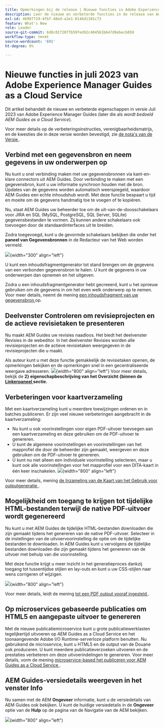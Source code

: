 ```yaml
---
title: Opmerkingen bij de release | Nieuwe functies in Adobe Experience Manager Guides, release juli 2023
description: Leer de nieuwe en verbeterde functies in de release van Adobe Experience Manager Guides as a Cloud Service van juli 2023
exl-id: 4b907729-4fbf-48ed-a2e1-014bd1101c73
feature: What's New
role: Leader
source-git-commit: 6d8c01f20f7b59fed92c404561b647d9ebecb050
workflow-type: tm+mt
source-wordcount: '691'
ht-degree: 0%

---
```


# Nieuwe functies in juli 2023 van Adobe Experience Manager Guides as a Cloud Service

Dit artikel behandelt de nieuwe en verbeterde eigenschappen in versie Juli 2023 van Adobe Experience Manager Guides (later die als *wordt bedoeld AEM Guides as a Cloud Service*).

Voor meer details op de verbeteringsinstructies, verenigbaarheidsmatrijs, en de kwesties die in deze versie worden bevestigd, zie [ de nota&#39;s van de Versie ](release-notes-2023-7-0.md).

## Verbind met een gegevensbron en neem gegevens in uw onderwerpen op

Nu kunt u snel verbinding maken met uw gegevensbronnen via kant-en-klare connectors uit AEM Guides. Door verbinding te maken met een gegevensbron, kunt u uw informatie synchroon houden met de bron. Updates van de gegevens worden automatisch weerspiegeld, waardoor AEM Guides een echte inhoudshub wordt. Met deze functie bespaart u tijd en moeite om de gegevens handmatig toe te voegen of te kopiëren.

Nu, staat AEM Guides uw beheerder toe om de uit-van-de-doosschakelaars voor JIRA en SQL (MySQL, PostgreSQL, SQL Server, SQLite) gegevensbestanden te vormen. Zij kunnen andere schakelaars ook toevoegen door de standaardinterfaces uit te breiden.

Zodra toegevoegd, kunt u de gevormde schakelaars bekijken die onder het **paneel van Gegevensbronnen** in de Redacteur van het Web worden vermeld.

![](assets/code-snippet-generator.png){width="300" align="left"}

U kunt een inhoudsfragmentgenerator tot stand brengen om de gegevens van een verbonden gegevensbron te halen. U kunt de gegevens in uw onderwerpen dan opnemen en het uitgeven.

Zodra u een inhoudsfragmentgenerator hebt gecreeerd, kunt u het opnieuw gebruiken om de gegevens in om het even welk onderwerp op te nemen. Voor meer details, neemt de mening [ een inhoudsfragment van uw gegevensbron ](../user-guide/web-editor-content-snippet.md) op.



## Deelvenster Controleren om revisieprojecten en de actieve revisietaken te presenteren

Nu maakt AEM Guides uw revisies naadloos. Het biedt het deelvenster Revisies in de webeditor. In het deelvenster Revisies worden alle revisieprojecten en de actieve revisietaken weergegeven in de revisieprojecten die u maakt.

Als auteur kunt u met deze functie gemakkelijk de revisietaken openen, de opmerkingen bekijken en de opmerkingen snel in een gecentraliseerde weergave adresseren.
![](assets/active-review-task-comments.png){width="800" align="left"}
Voor meer details, bekijk de **2} eigenschapbeschrijving van het Overzicht {binnen de [ Linkerpaneel ](../user-guide/web-editor-features.md#id2051EA0M0HS) sectie.**


## Verbeteringen voor kaartverzameling

Met een kaartverzameling kunt u meerdere toewijzingen ordenen en in batches publiceren. Er zijn veel nieuwe verbeteringen aangebracht in de kaartverzameling:

- Nu kunt u ook voorinstellingen voor eigen PDF-uitvoer toevoegen aan een kaartverzameling en deze gebruiken om de PDF-uitvoer te genereren.
- U kunt de algemene voorinstellingen en voorinstellingen van het mapprofiel die door de beheerder zijn gemaakt, weergeven en deze gebruiken om de PDF-uitvoer te genereren.
- U kunt nu niet alleen een individuele voorinstelling selecteren, maar u kunt ook alle voorinstellingen voor het mapprofiel voor een DITA-kaart in één keer inschakelen.
  ![](assets/edit-map-collection.png){width="800" align="left"}

Voor meer details, mening [ de Inzameling van de Kaart van het Gebruik voor outputgeneratie ](../user-guide/generate-output-use-map-collection-output-generation.md).

## Mogelijkheid om toegang te krijgen tot tijdelijke HTML-bestanden terwijl de native PDF-uitvoer wordt gegenereerd

Nu kunt u met AEM Guides de tijdelijke HTML-bestanden downloaden die zijn gemaakt tijdens het genereren van de native PDF-uitvoer. Selecteer in de instellingen van de uitvoervoorinstelling de optie om de tijdelijke bestanden te downloaden.  In AEM Guides kunt u vervolgens de tijdelijke bestanden downloaden die zijn gemaakt tijdens het genereren van de uitvoer met behulp van die voorinstelling.

Met deze functie krijgt u meer inzicht in het generatieproces dankzij toegang tot tussentijdse stijlen en lay-outs en kunt u uw CSS-stijlen naar wens corrigeren of wijzigen.

![](assets/native-pdf-advanced-settings.png){width="800" align="left"}

Voor meer details, leidt de mening [ tot een PDF output vooraf ingesteld ](../web-editor/native-pdf-web-editor.md#create-output-preset).

## Op microservices gebaseerde publicaties om HTML5 en aangepaste uitvoer te genereren

Met de nieuwe publicatiemicroservice kunt u grote publicatiewerklasten tegelijkertijd uitvoeren op AEM Guides as a Cloud Service en het toonaangevende Adobe I/O Runtime-serverloze platform benutten. Nu gebruikend de microservice, kunt u HTML5 en de output van de Douane ook produceren.
U kunt meerdere publicatieverzoeken uitvoeren en de prestaties verbeteren om deze uitvoerindelingen te genereren.
Voor meer details, vorm de mening [ microservice-based het publiceren voor AEM Guides as a Cloud Service ](../knowledge-base/publishing/configure-microservices.md).

## AEM Guides-versiedetails weergeven in het venster Info

Nu samen met de AEM **Ongeveer** informatie, kunt u de versiedetails van AEM Guides ook bekijken. U kunt de huidige versiedetails in de **Ongeveer** optie van de **Hulp** op de pagina van de Navigatie van de AEM bekijken.

![](assets/about-aem-help.png)(width=&quot;800&quot; align=&quot;left&quot;)
